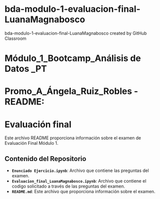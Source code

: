 # bda-modulo-1-evaluacion-final-LuanaMagnabosco

bda-modulo-1-evaluacion-final-LuanaMagnabosco created by GitHub Classroom

# Módulo_1_Bootcamp_Análisis de Datos _PT

# Promo_A_Ángela_Ruiz_Robles - README:

# Evaluación final

Este archivo README proporciona información sobre el examen de Evaluación Final Módulo 1.

## Contenido del Repositorio

- **`Enunciado Ejercicio.ipynb`**: Archivo que contiene las preguntas del examen.
- **`Evaluacion_final_LuanaMagnabosco.ipynb`**: Archivo que contiene el codigo solicitado a través de las preguntas del examen.
- **`README.md`**: Este archivo que proporciona información sobre el examen.
